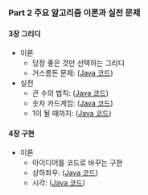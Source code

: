 ### Part 2 주요 알고리즘 이론과 실전 문제

#### 3장 그리디

* 이론
    * 당장 좋은 것만 선택하는 그리디
    * 거스름돈 문제: ([Java 코드](/3/1.java))
* 실전
    * 큰 수의 법칙: ([Java 코드](/3/2.java))
    * 숫자 카드게임: ([Java 코드](/3/3.java))
    * 1이 될 때까지: ([Java 코드](/3/4.java))

#### 4장 구현

* 이론
    * 아이디어를 코드로 바꾸는 구현
    * 상하좌우: ([Java 코드](/4/1.java))
    * 시각: ([Java 코드](/4/2.java))
